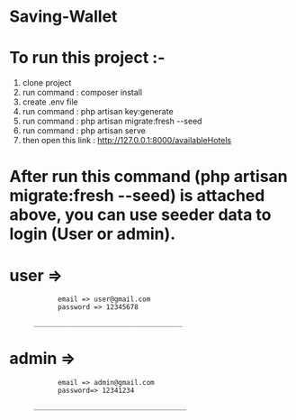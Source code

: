 # Saving-Wallet

 # To run this project :- 
   1. clone project
   2. run command : composer install
   3. create .env file
   4. run command : php artisan key:generate
   5. run command : php artisan migrate:fresh --seed
   6. run command : php artisan serve
   7. then open this link : http://127.0.0.1:8000/availableHotels

# After run this command (php artisan migrate:fresh --seed) is attached above, you can use seeder data to login (User or admin).
# user =>
                email => user@gmail.com
                password => 12345678
                
          _____________________________________
            
# admin =>  
                email => admin@gmail.com
                password=> 12341234
                
          ______________________________________

